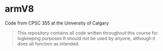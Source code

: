 # armV8
Code from CPSC 355 at the University of Calgary
> This repository contains all code written throughout this course for logkeeping purposes
> It should not be used by anyone, although it does all function as intended.  

